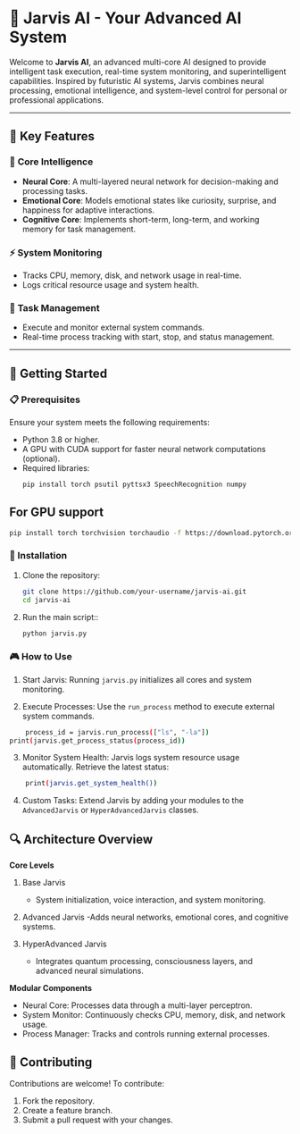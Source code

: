 # 🌟 Jarvis AI - Your Advanced AI System  

Welcome to **Jarvis AI**, an advanced multi-core AI designed to provide intelligent task execution, real-time system monitoring, and superintelligent capabilities. Inspired by futuristic AI systems, Jarvis combines neural processing, emotional intelligence, and system-level control for personal or professional applications.  

---

## 🚀 Key Features  

### 🧠 **Core Intelligence**  
- **Neural Core**: A multi-layered neural network for decision-making and processing tasks.  
- **Emotional Core**: Models emotional states like curiosity, surprise, and happiness for adaptive interactions.  
- **Cognitive Core**: Implements short-term, long-term, and working memory for task management.  

### ⚡ **System Monitoring**  
- Tracks CPU, memory, disk, and network usage in real-time.  
- Logs critical resource usage and system health.  

### 🔧 **Task Management**  
- Execute and monitor external system commands.  
- Real-time process tracking with start, stop, and status management.  

---

## 🎯 Getting Started  

### 📋 Prerequisites  

Ensure your system meets the following requirements:  
- Python 3.8 or higher.  
- A GPU with CUDA support for faster neural network computations (optional).  
- Required libraries:
  ```bash
  pip install torch psutil pyttsx3 SpeechRecognition numpy

## For GPU support

  ```bash
pip install torch torchvision torchaudio -f https://download.pytorch.org/whl/cu111/torch_stable.html
```

### 🔧 Installation  

1. Clone the repository:  
   ```bash
   git clone https://github.com/your-username/jarvis-ai.git
   cd jarvis-ai

2. Run the main script::  
   ```bash
   python jarvis.py
   ```

### 🎮 How to Use

1. Start Jarvis:
Running ``jarvis.py`` initializes all cores and system monitoring.

2. Execute Processes:
Use the ``run_process`` method to execute external system commands.
```bash
    process_id = jarvis.run_process(["ls", "-la"])
print(jarvis.get_process_status(process_id))
```

3. Monitor System Health:
Jarvis logs system resource usage automatically. Retrieve the latest status:
```bash
    print(jarvis.get_system_health())
```

4. Custom Tasks:
Extend Jarvis by adding your modules to the ``AdvancedJarvis`` or ``HyperAdvancedJarvis`` classes.

## 🔍 Architecture Overview

**Core Levels**
1. Base Jarvis
    - System initialization, voice interaction, and system monitoring.

2. Advanced Jarvis
    -Adds neural networks, emotional cores, and cognitive systems.

3. HyperAdvanced Jarvis
    - Integrates quantum processing, consciousness layers, and advanced neural simulations.

**Modular Components**

- Neural Core: Processes data through a multi-layer perceptron.
- System Monitor: Continuously checks CPU, memory, disk, and network usage.
- Process Manager: Tracks and controls running external processes.

## 🤝 Contributing

Contributions are welcome! To contribute:

1. Fork the repository.
2. Create a feature branch.
3. Submit a pull request with your changes.

